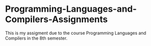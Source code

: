 # Programming-Languages-and-Compilers-Assignments
This is my assigment due to the course Programming Languages and Compilers in the 8th semester.

